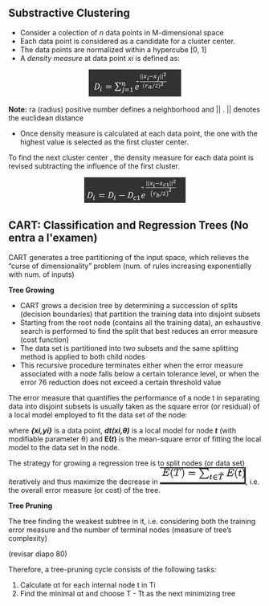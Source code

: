  ## Substractive Clustering

* Consider a colection of *n* data points in M-dimensional space
* Each data point is considered as a candidate for a cluster center.
* The data points are normalized within a hypercube [0, 1]
* A *density measure* at data point *xi* is defined as: 

<p align="center">
<img src="img/density_measure.JPG" />
</p>
 
**Note:** ra (radius) positive number defines a neighborhood and || . || denotes the euclidean distance

* Once density measure is calculated at each data point, the one with the highest value is selected as the first cluster center. 

To find the next cluster center , the density measure for each data point is revised subtracting the influence of the first cluster.

<p align="center">
   
<img src="img/density_measure2.JPG" />
</p>
 
## CART: Classification and Regression Trees (No entra a l'examen)

CART generates a tree partitioning of the input space, which relieves the “curse of dimensionality” problem (num. of rules increasing exponentially with num. of inputs)

**Tree Growing**

* CART grows a decision tree by determining a succession of splits (decision boundaries) that partition the training data into disjoint subsets
*  Starting from the root node (contains all the training data), an exhaustive search is performed to find the split that best reduces an error measure (cost function) 
* The data set is partitioned into two subsets and the same splitting method is applied to both child nodes 
* This recursive procedure terminates either when the error measure associated with a node falls below a certain tolerance level, or when the error 76 reduction does not exceed a certain threshold value

The error measure that quantifies the performance of a node t in separating data into disjoint subsets is usually taken as the square error (or residual) of a local model employed to fit the data set of the node: 



where ***{xi,yi}***  is a data point, ***dt(xi,θ)*** is a local model for node ***t*** (with modifiable parameter θ) and **E(*t*)** is the mean-square error of fitting the local model to the data set in the node.

The strategy for growing a regression tree is to split nodes (or data set) iteratively and thus maximize the decrease in ![](img/regressiontree2.JPG), i.e. the overall error measure (or cost) of the tree. 

**Tree Pruning**

The tree finding the weakest subtree in it, i.e. considering both the training error measure and the number of terminal nodes (measure of tree’s complexity)

(revisar diapo 80)

Therefore, a tree-pruning cycle consists of the following tasks: 

1. Calculate αt for each internal node t in Ti 
2.  Find the minimal αt and choose T - Tt as the next minimizing tree

